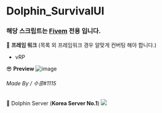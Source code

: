 # Dolphin_SurvivalUI

### 해당 스크립트는 [Fivem](https://fivem.net/) 전용 입니다.

🔧 **프레임 워크** (목록 외 프레임워크 경우 알맞게 컨버팅 해야 합니다.)
</br>
- vRP

😎 **Preview**
![image](https://cdn.discordapp.com/attachments/805771081587359794/887334282681520138/unknown.png)

###### Made By / 수콩#1115
🐬 Dolphin Server (__**Korea Server No.1**__) <a href="https://discord.gg/dolp" target="_blank"><img src="https://img.shields.io/badge/Dolphin Discord-5865F2?style=flat-square&logo=Discord&logoColor=FFF"/></a>
